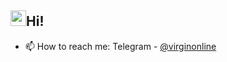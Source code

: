 ## <img src="https://user-images.githubusercontent.com/24693702/115998618-4dcf8580-a612-11eb-8c42-78079c0809f1.gif" width="25" height="25">Hi!


- 📫 How to reach me: Telegram - [@virginonline](https://t.me/virginonline)



